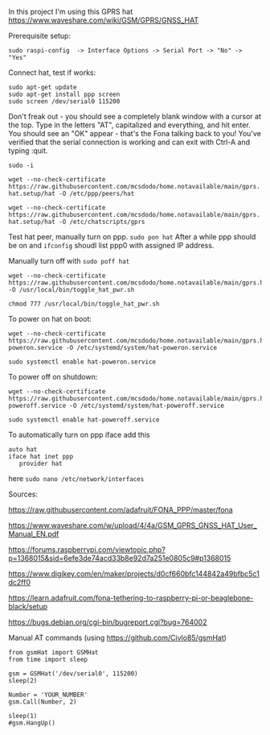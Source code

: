 In this project I'm using this GPRS hat https://www.waveshare.com/wiki/GSM/GPRS/GNSS_HAT

Prerequisite setup:

``sudo raspi-config  -> Interface Options -> Serial Port -> "No" -> "Yes"``

Connect hat, test if works:
```
sudo apt-get update
sudo apt-get install ppp screen
sudo screen /dev/serial0 115200
```

Don't freak out - you should see a completely blank window with a cursor at the top. Type in the letters "AT", capitalized and everything, and hit enter. You should see an "OK" appear - that's the Fona talking back to you! You've verified that the serial connection is working and can exit with Ctrl-A and typing :quit.

``sudo -i``

``wget --no-check-certificate https://raw.githubusercontent.com/mcsdodo/home.notavailable/main/gprs.hat.setup/hat -O /etc/ppp/peers/hat``

``wget --no-check-certificate https://raw.githubusercontent.com/mcsdodo/home.notavailable/main/gprs.hat.setup/hat -O /etc/chatscripts/gprs``

Test hat peer, manually turn on ppp.
``sudo pon hat``
After a while ppp should be on and ``ifconfig`` shoudl list ppp0 with assigned IP address.

Manually turn off with ``sudo poff hat``

```
wget --no-check-certificate https://raw.githubusercontent.com/mcsdodo/home.notavailable/main/gprs.hat.setup/toggle_hat_pwr.sh -O /usr/local/bin/toggle_hat_pwr.sh

chmod 777 /usr/local/bin/toggle_hat_pwr.sh
```

To power on hat on boot:
```
wget --no-check-certificate https://raw.githubusercontent.com/mcsdodo/home.notavailable/main/gprs.hat.setup/hat-poweron.service -O /etc/systemd/system/hat-poweron.service

sudo systemctl enable hat-poweron.service
```

To power off on shutdown:
```
wget --no-check-certificate https://raw.githubusercontent.com/mcsdodo/home.notavailable/main/gprs.hat.setup/hat-poweroff.service -O /etc/systemd/system/hat-poweroff.service

sudo systemctl enable hat-poweroff.service
```

To automatically turn on ppp iface add this
```
auto hat
iface hat inet ppp
   provider hat
```
here ``sudo nano /etc/network/interfaces``


Sources:

https://raw.githubusercontent.com/adafruit/FONA_PPP/master/fona

https://www.waveshare.com/w/upload/4/4a/GSM_GPRS_GNSS_HAT_User_Manual_EN.pdf

https://forums.raspberrypi.com/viewtopic.php?p=1368015&sid=6efe3de74acd33b8e92d7a251e0805c9#p1368015

https://www.digikey.com/en/maker/projects/d0cf660bfc144842a49bfbc5c1dc2ff0

https://learn.adafruit.com/fona-tethering-to-raspberry-pi-or-beaglebone-black/setup

https://bugs.debian.org/cgi-bin/bugreport.cgi?bug=764002


Manual AT commands (using https://github.com/Civlo85/gsmHat)
```
from gsmHat import GSMHat
from time import sleep

gsm = GSMHat('/dev/serial0', 115200)
sleep(2)

Number = 'YOUR_NUMBER'
gsm.Call(Number, 2)

sleep(1)
#gsm.HangUp()
```